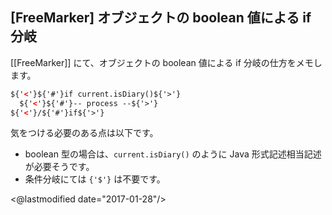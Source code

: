 ## [FreeMarker] オブジェクトの boolean 値による if 分岐

[[FreeMarker]] にて、オブジェクトの boolean 値による if 分岐の仕方をメモします。

```xml
${'<'}${'#'}if current.isDiary()${'>'}
  ${'<'}${'#'}-- process --${'>'}
${'<'}/${'#'}if${'>'}
```

気をつける必要のある点は以下です。

* boolean 型の場合は、`current.isDiary()` のように Java 形式記述相当記述が必要そうです。
* 条件分岐にては `{'$'}` は不要です。

<@lastmodified date="2017-01-28"/>
